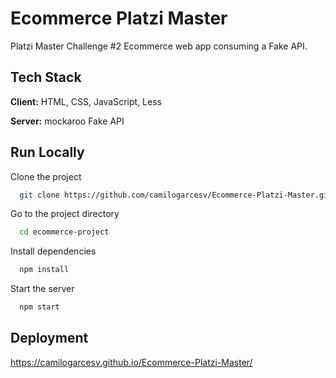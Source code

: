 # Ecommerce Platzi Master

Platzi Master Challenge #2 Ecommerce web app consuming a Fake API.


## Tech Stack

**Client:** HTML, CSS, JavaScript, Less

**Server:** mockaroo Fake API

  
## Run Locally

Clone the project

```bash
  git clone https://github.com/camilogarcesv/Ecommerce-Platzi-Master.git
```

Go to the project directory

```bash
  cd ecommerce-project
```

Install dependencies

```bash
  npm install
```

Start the server

```bash
  npm start
```

  
## Deployment

https://camilogarcesv.github.io/Ecommerce-Platzi-Master/
```

  
